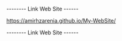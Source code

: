 -------- Link Web Site ------

https://amirhzarenia.github.io/My-WebSite/

-------- Link Web Site ------
